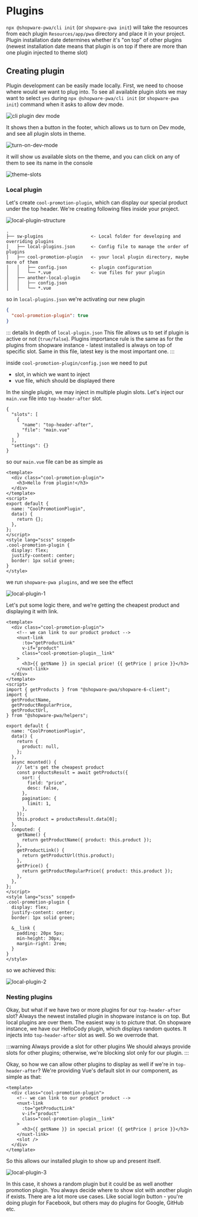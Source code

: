 # Plugins

`npx @shopware-pwa/cli init` (or `shopware-pwa init`) will take the resources from each plugin `Resources/app/pwa` directory and place it in your project. Plugin installation date determines whether it's "on top" of other plugins (newest installation date means that plugin is on top if there are more than one plugin injected to theme slot)

## Creating plugin

Plugin development can be easily made locally. First, we need to choose where would we want to plug into. To see all available plugin slots we may want to select `yes` during `npx @shopware-pwa/cli init` (or `shopware-pwa init`) command when it asks to allow dev mode.

![cli plugin dev mode](./../../assets/cli-plugin-dev-mode.png)

It shows then a button in the footer, which allows us to turn on Dev mode, and see all plugin slots in theme.

![turn-on-dev-mode](./../../assets/turn-on-dev-mode.png)

it will show us available slots on the theme, and you can click on any of them to see its name in the console

![theme-slots](./../../assets/theme-slots.png)

### Local plugin

Let's create `cool-promotion-plugin`, which can display our special product under the top header.
We're creating following files inside your project.

![local-plugin-structure](./../../assets/local-plugin-structure.png)

```
.
├── sw-plugins                  <- Local folder for developing and overriding plugins
│   ├── local-plugins.json      <- Config file to manage the order of plugins
│   ├── cool-promotion-plugin   <- your local plugin directory, maybe more of them
│   │   ├── config.json         <- plugin configuration
│   │   └── *.vue               <- vue files for your plugin
│   ├── another-local-plugin
│   │   ├── config.json
│   │   └── *.vue
```

so in `local-plugins.json` we're activating our new plugin

```json
{
  "cool-promotion-plugin": true
}
```

::: details In depth of `local-plugin.json`
This file allows us to set if plugin is active or not (`true/false`). Plugins importance rule is the same as for the plugins from shopware instance - latest installed is always on top of specific slot. Same in this file, latest key is the most important one.
:::

inside `cool-promotion-plugin/config.json` we need to put

- slot, in which we want to inject
- vue file, which should be displayed there

In the single plugin, we may inject in multiple plugin slots. Let's inject our `main.vue` file into `top-header-after` slot.

```json{4,5}
{
  "slots": [
    {
      "name": "top-header-after",
      "file": "main.vue"
    }
  ],
  "settings": {}
}
```

so our `main.vue` file can be as simple as

```vue
<template>
  <div class="cool-promotion-plugin">
    <h3>Hello from plugin!</h3>
  </div>
</template>
<script>
export default {
  name: "CoolPromotionPlugin",
  data() {
    return {};
  },
};
</script>
<style lang="scss" scoped>
.cool-promotion-plugin {
  display: flex;
  justify-content: center;
  border: 1px solid green;
}
</style>
```

we run `shopware-pwa plugins`, and we see the effect

![local-plugin-1](./../../assets/local-plugin-1.png)

Let's put some logic there, and we're getting the cheapest product and displaying it with link.

```vue
<template>
  <div class="cool-promotion-plugin">
    <!-- we can link to our product product -->
    <nuxt-link
      :to="getProductLink"
      v-if="product"
      class="cool-promotion-plugin__link"
    >
      <h3>{{ getName }} in special price! {{ getPrice | price }}</h3>
    </nuxt-link>
  </div>
</template>
<script>
import { getProducts } from "@shopware-pwa/shopware-6-client";
import {
  getProductName,
  getProductRegularPrice,
  getProductUrl,
} from "@shopware-pwa/helpers";

export default {
  name: "CoolPromotionPlugin",
  data() {
    return {
      product: null,
    };
  },
  async mounted() {
    // let's get the cheapest product
    const productsResult = await getProducts({
      sort: {
        field: "price",
        desc: false,
      },
      pagination: {
        limit: 1,
      },
    });
    this.product = productsResult.data[0];
  },
  computed: {
    getName() {
      return getProductName({ product: this.product });
    },
    getProductLink() {
      return getProductUrl(this.product);
    },
    getPrice() {
      return getProductRegularPrice({ product: this.product });
    },
  },
};
</script>
<style lang="scss" scoped>
.cool-promotion-plugin {
  display: flex;
  justify-content: center;
  border: 1px solid green;

  &__link {
    padding: 20px 5px;
    min-height: 30px;
    margin-right: 2rem;
  }
}
</style>
```

so we achieved this:

![local-plugin-2](./../../assets/local-plugin-2.png)

### Nesting plugins

Okay, but what if we have two or more plugins for our `top-header-after` slot?
Always the newest installed plugin in shopware instance is on top. But local plugins are over them. The easiest way is to picture that. On shopware instance, we have our HelloCody plugin, which displays random quotes. It injects into `top-header-after` slot as well. So we overrode that.

:::warning Always provide a slot for other plugins
We should always provide slots for other plugins; otherwise, we're blocking slot only for our plugin.
:::

Okay, so how we can allow other plugins to display as well if we're in `top-header-after`? We're providing Vue's default slot in our component, as simple as that:

```vue {11}
<template>
  <div class="cool-promotion-plugin">
    <!-- we can link to our product product -->
    <nuxt-link
      :to="getProductLink"
      v-if="product"
      class="cool-promotion-plugin__link"
    >
      <h3>{{ getName }} in special price! {{ getPrice | price }}</h3>
    </nuxt-link>
    <slot />
  </div>
</template>
```

So this allows our installed plugin to show up and present itself.

![local-plugin-3](./../../assets/local-plugin-3.png)

In this case, it shows a random plugin but it could be as well another promotion plugin. You always decide where to show slot with another plugin if exists. There are a lot more use cases. Like social login button - you're doing plugin for Facebook, but others may do plugins for Google, GitHub etc.
